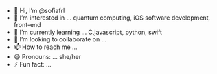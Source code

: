 - 👋 Hi, I’m @sofiafrl
- 👀 I’m interested in ... quantum computing, iOS software development, front-end 
- 🌱 I’m currently learning ... C,javascript, python, swift
- 💞️ I’m looking to collaborate on ...
- 📫 How to reach me ...
- 😄 Pronouns: ... she/her
- ⚡ Fun fact: ...

<!---
sofiafrl/sofiafrl is a ✨ special ✨ repository because its `README.md` (this file) appears on your GitHub profile.
You can click the Preview link to take a look at your changes.
--->
